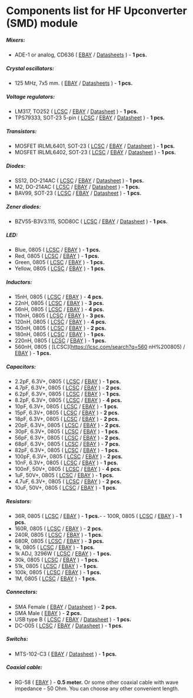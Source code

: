 # Components list for HF Upconverter (SMD) module

##### Mixers:
- ADE-1 or analog, CD636 (
[EBAY](https://www.ebay.com/sch/i.html?_from=R40&_trksid=p2050601.m570.l1313.TR0.TRC0.H0.Xade-1.TRS0&_nkw=ade-1&_sacat=0) /
[Datasheets](./Datasheets/Mixers/ADE%20series/) ) - **1 pcs.**

##### Crystal oscillators:
- 125 MHz, 7x5 mm. (
[EBAY](https://www.ebay.com/sch/i.html?_from=R40&_trksid=p2050601.m570.l1312.R1.TR10.TRC2.A0.H0.Xc.TRS2&_nkw=crystal+oscillator+125mhz+smd&_sacat=0) /
[Datasheets](./Datasheets/Crystal%20oscillators/ASV-Crystal-oscillators-Datasheet.pdf) ) - **1 pcs.**

##### Voltage regulators:
- LM317, TO252 (
[LCSC](https://lcsc.com/search?q=lm317%20to252) /
[EBAY](https://www.ebay.com/sch/i.html?_from=R40&_trksid=p2050601.m570.l1313.TR0.TRC0.A0.H0.Xlm317+to252.TRS1&_nkw=lm317+to252&_sacat=0) /
[Datasheet](./Datasheets/Voltage%20regulators/LM317M-Linear-Regulator-Datasheet.pdf) ) - **1 pcs.**
- TPS79333, SOT-23 5-pin (
[LCSC](https://lcsc.com/search?q=tps79333) /
[EBAY](https://www.ebay.com/sch/i.html?_from=R40&_trksid=p2050601.m570.l1313.TR0.TRC0.A0.H0.Xtps79333.TRS2&_nkw=tps79333&_sacat=0) /
[Datasheet](./Datasheets/Voltage%20regulators/TPS793-Linear-Regulator-Datasheet.pdf) ) - **1 pcs.**

##### Transistors:
- MOSFET IRLML6401, SOT-23 (
[LCSC](https://lcsc.com/search?q=irlml6401) /
[EBAY](https://www.ebay.com/sch/i.html?_from=R40&_trksid=p2050601.m570.l1313.TR1.TRC0.A0.H0.Xirlml6401.TRS0&_nkw=irlml6401&_sacat=0) /
[Datasheet](./Datasheets/MOSFET/IRLML6401-Datasheet.pdf) ) - **1 pcs.**
- MOSFET IRLML6402, SOT-23 (
[LCSC](https://lcsc.com/search?q=irlml6402) /
[EBAY](https://www.ebay.com/sch/i.html?_from=R40&_trksid=p2050601.m570.l1313.TR0.TRC0.H0.Xirlml6402.TRS0&_nkw=irlml6402&_sacat=0) /
[Datasheet](./Datasheets/MOSFET/IRLML6402-Datasheet.pdf) ) - **1 pcs.**

##### Diodes:
- SS12, DO-214AC (
[LCSC](https://lcsc.com/search?q=ss12%20do-214ac) /
[EBAY](https://www.ebay.com/sch/i.html?_odkw=ss12&_osacat=0&_from=R40&_trksid=p2045573.m570.l1313.TR0.TRC0.H0.Xss12+do-214ac.TRS1&_nkw=ss12+do-214ac&_sacat=0) /
[Datasheet](./Datasheets/Diodes/SS12-SS16-Diode-Datasheet.pdf) ) - **1 pcs.**
- M2, DO-214AC (
[LCSC](https://lcsc.com/search?q=m2%20do-214ac) /
[EBAY](https://www.ebay.com/sch/i.html?_from=R40&_trksid=p2050601.m570.l1313.TR0.TRC0.H0.Xm2+do-214ac.TRS0&_nkw=m2+do-214ac&_sacat=0) /
[Datasheet](./Datasheets/Diodes/M1-M7-Diode-Datasheet.pdf) ) - **1 pcs.**
- BAV99, SOT-23 (
[LCSC](https://lcsc.com/search?q=bav99%20sot-23) /
[EBAY](https://www.ebay.com/sch/i.html?_from=R40&_trksid=p2050601.m570.l1313.TR1.TRC0.A0.H0.Xbav99.TRS0&_nkw=bav99&_sacat=0) /
[Datasheet](./Datasheets/Diodes/BAV99-Diode-Datasheet.pdf) ) - **1 pcs.**

##### Zener diodes:
- BZV55-B3V3.115, SOD80C (
[LCSC](https://lcsc.com/search?q=BZV55-B3V3) /
[EBAY](https://www.ebay.com/sch/i.html?_from=R40&_trksid=p2050601.m570.l1313.TR9.TRC1.A0.H0.X3v3+zener+smd.TRS2&_nkw=3v3+zener+smd&_sacat=0) /
[Datasheet](./Datasheets/Zener%20diodes/BZV55-series-Diode-Datasheet.pdf) ) - **1 pcs.**

##### LED:
- Blue, 0805 (
[LCSC](https://lcsc.com/search?q=blue%20led%200805) /
[EBAY](https://www.ebay.com/sch/i.html?_from=R40&_trksid=p2050601.m570.l1313.TR0.TRC0.H0.Xblue+led+0805.TRS0&_nkw=blue+led+0805&_sacat=0) ) - **1 pcs.**
- Red, 0805 (
[LCSC](https://lcsc.com/search?q=red%20led%200805) /
[EBAY](https://www.ebay.com/sch/i.html?_from=R40&_trksid=p2050601.m570.l1313.TR0.TRC0.H0.Xred+led+0805.TRS0&_nkw=red+led+0805&_sacat=0) ) - **1 pcs.**
- Green, 0805 (
[LCSC](https://lcsc.com/search?q=green%20led%200805) /
[EBAY](https://www.ebay.com/sch/i.html?_from=R40&_trksid=p2050601.m570.l1313.TR12.TRC2.A0.H0.Xgreen+led+080.TRS0&_nkw=green+led+0805&_sacat=0) ) - **1 pcs.**
- Yellow, 0805 (
[LCSC](https://lcsc.com/search?q=yellow%20led%200805) /
[EBAY](https://www.ebay.com/sch/i.html?_from=R40&_trksid=p2050601.m570.l1313.TR11.TRC1.A0.H0.Xyellow+led+080.TRS0&_nkw=yellow+led+0805&_sacat=0) ) - **1 pcs.**

##### Inductors:
- 15nH, 0805 (
[LCSC](https://lcsc.com/search?q=15nH%200805) /
[EBAY](https://www.ebay.com/sch/i.html?_from=R40&_trksid=p2050601.m570.l1313.TR6.TRC1.A0.H0.X15nh+0805.TRS2&_nkw=15nh+0805&_sacat=0) ) - **4 pcs.**
- 22nH, 0805 (
[LCSC](https://lcsc.com/search?q=22nH%200805) /
[EBAY](https://www.ebay.com/sch/i.html?_from=R40&_trksid=p2050601.m570.l1313.TR0.TRC0.H0.X22nh+080.TRS0&_nkw=22nh+0805&_sacat=0) ) - **3 pcs.**
- 56nH, 0805 (
[LCSC](https://lcsc.com/search?q=56nH%200805) /
[EBAY](https://www.ebay.com/sch/i.html?_odkw=56nh+080&_osacat=0&_from=R40&_trksid=p2045573.m570.l1313.TR0.TRC0.H0.X56nh+0805.TRS0&_nkw=56nh+0805&_sacat=0) ) - **4 pcs.**
- 110nH, 0805 (
[LCSC](https://lcsc.com/search?q=110nH%200805) /
[EBAY](https://www.ebay.com/sch/i.html?_from=R40&_trksid=p2050601.m570.l1313.TR0.TRC0.H0.X110nh+0805.TRS0&_nkw=110nh+0805&_sacat=0) ) - **3 pcs.**
- 120nH, 0805 (
[LCSC](https://lcsc.com/search?q=120nH%200805) /
[EBAY](https://www.ebay.com/sch/i.html?_from=R40&_trksid=p2050601.m570.l1313.TR0.TRC0.H0.X110nh+0805.TRS0&_nkw=110nh+0805&_sacat=0) ) - **4 pcs.**
- 150nH, 0805 (
[LCSC](https://lcsc.com/search?q=150nH%200805) /
[EBAY](https://www.ebay.com/sch/i.html?_from=R40&_trksid=p2050601.m570.l1313.TR0.TRC0.H0.X150nh+0805.TRS0&_nkw=150nh+0805&_sacat=0) ) - **2 pcs.**
- 180nH, 0805 (
[LCSC](https://lcsc.com/search?q=180nH%200805) /
[EBAY](https://www.ebay.com/sch/i.html?_from=R40&_trksid=p2050601.m570.l1313.TR0.TRC0.H0.X180nh+0805.TRS0&_nkw=180nh+0805&_sacat=0) ) - **1 pcs.**
- 220nH, 0805 (
[LCSC](https://lcsc.com/search?q=220nH%200805) /
[EBAY](https://www.ebay.com/sch/i.html?_from=R40&_trksid=p2050601.m570.l1313.TR12.TRC2.A0.H0.X220nh+0805.TRS0&_nkw=220nh+0805&_sacat=0) ) - **1 pcs.**
- 560nH, 0805 (
[LCSC](https://lcsc.com/search?q=560    nH%200805) /
[EBAY](https://www.ebay.com/sch/i.html?_from=R40&_trksid=p2050601.m570.l1313.TR0.TRC0.H0.X560nh+0805.TRS0&_nkw=560nh+0805&_sacat=0) ) - **1 pcs.**

##### Capacitors:
- 2.2pF, 6.3V+, 0805 (
[LCSC](https://lcsc.com/search?q=2.2pf%200805) /
[EBAY](https://www.ebay.com/sch/i.html?_from=R40&_trksid=p2050601.m570.l1313.TR0.TRC0.H0.X2.2pf+0805.TRS0&_nkw=2.2pf+0805&_sacat=0) ) - **1 pcs.**
- 4.7pF, 6.3V+, 0805 (
[LCSC](https://lcsc.com/search?q=4.7pf%200805) /
[EBAY](https://www.ebay.com/sch/i.html?_from=R40&_trksid=p2050601.m570.l1313.TR0.TRC0.H0.X4.7pf+0805.TRS0&_nkw=4.7pf+0805&_sacat=0) ) - **2 pcs.**
- 6.2pF, 6.3V+, 0805 (
[LCSC](https://lcsc.com/search?q=6.2pf%200805) /
[EBAY](https://www.ebay.com/sch/i.html?_from=R40&_trksid=p2050601.m570.l1313.TR11.TRC1.A0.H0.X6.2pf+0805.TRS0&_nkw=6.2pf+0805&_sacat=0) ) - **1 pcs.**
- 8.2pF, 6.3V+, 0805 (
[LCSC](https://lcsc.com/search?q=8.2pf%200805) /
[EBAY](https://www.ebay.com/sch/i.html?_from=R40&_trksid=p2050601.m570.l1313.TR11.TRC1.A0.H0.X8.2pf+0805.TRS0&_nkw=8.2pf+0805&_sacat=0) ) - **4 pcs.**
- 10pF, 6.3V+, 0805 (
[LCSC](https://lcsc.com/search?q=10pf%200805) /
[EBAY](https://www.ebay.com/sch/i.html?_from=R40&_trksid=p2050601.m570.l1313.TR10.TRC2.A0.H0.X10pf+0805.TRS2&_nkw=10pf+0805&_sacat=0) ) - **1 pcs.**
- 15pF, 6.3V+, 0805 (
[LCSC](https://lcsc.com/search?q=15pf%200805) /
[EBAY](https://www.ebay.com/sch/i.html?_from=R40&_trksid=p2050601.m570.l1313.TR2.TRC0.A0.H0.X15pf+0805.TRS0&_nkw=15pf+0805&_sacat=0) ) - **2 pcs.**
- 18pF, 6.3V+, 0805 (
[LCSC](https://lcsc.com/search?q=18pf%200805) /
[EBAY](https://www.ebay.com/sch/i.html?_from=R40&_trksid=p2050601.m570.l1313.TR2.TRC0.A0.H0.X18pf+0805.TRS0&_nkw=18pf+0805&_sacat=0) ) - **2 pcs.**
- 20pF, 6.3V+, 0805 (
[LCSC](https://lcsc.com/search?q=20pf%200805) /
[EBAY](https://www.ebay.com/sch/i.html?_from=R40&_trksid=p2050601.m570.l1313.TR10.TRC1.A0.H0.X20pf+0805.TRS1&_nkw=20pf+0805&_sacat=0) ) - **2 pcs.**
- 30pF, 6.3V+, 0805 (
[LCSC](https://lcsc.com/search?q=30pf%200805) /
[EBAY](https://www.ebay.com/sch/i.html?_from=R40&_trksid=p2050601.m570.l1313.TR12.TRC2.A0.H0.X30pf+0805.TRS0&_nkw=30pf+0805&_sacat=0) ) - **1 pcs.**
- 56pF, 6.3V+, 0805 (
[LCSC](https://lcsc.com/search?q=56pf%200805) /
[EBAY](https://www.ebay.com/sch/i.html?_from=R40&_trksid=p2050601.m570.l1313.TR10.TRC2.A0.H0.X56pf+0805.TRS2&_nkw=56pf+0805&_sacat=0) ) - **2 pcs.**
- 68pF, 6.3V+, 0805 (
[LCSC](https://lcsc.com/search?q=68pf%200805) /
[EBAY](https://www.ebay.com/sch/i.html?_from=R40&_trksid=p2050601.m570.l1313.TR0.TRC0.H0.X68pf+080.TRS0&_nkw=68pf+0805&_sacat=0) ) - **7 pcs.**
- 82pF, 6.3V+, 0805 (
[LCSC](https://lcsc.com/search?q=82pf%200805) /
[EBAY](https://www.ebay.com/sch/i.html?_from=R40&_trksid=p2050601.m570.l1313.TR0.TRC0.H0.X82pf+0805.TRS2&_nkw=82pf+0805&_sacat=0) ) - **1 pcs.**
- 100pF, 6.3V+, 0805 (
[LCSC](https://lcsc.com/search?q=100pf%200805) /
[EBAY](https://www.ebay.com/sch/i.html?_from=R40&_trksid=p2050601.m570.l1313.TR10.TRC2.A0.H0.X100pf+0805.TRS2&_nkw=100pf+0805&_sacat=0) ) - **2 pcs.**
- 10nF, 6.3V+, 0805 (
[LCSC](https://lcsc.com/search?q=10nf%200805) /
[EBAY](https://www.ebay.com/sch/i.html?_from=R40&_trksid=p2050601.m570.l1313.TR12.TRC2.A0.H0.X10nf+0805.TRS0&_nkw=10nf+0805&_sacat=0) ) - **1 pcs.**
- 100nF, 50V+, 0805 (
[LCSC](https://lcsc.com/search?q=100nf%200805) /
[EBAY](https://www.ebay.com/sch/i.html?_from=R40&_trksid=p2050601.m570.l1313.TR10.TRC2.A0.H0.X100nf+0805.TRS2&_nkw=100nf+0805&_sacat=0) ) - **4 pcs.**
- 1uF, 50V+, 0805 (
[LCSC](https://lcsc.com/search?q=1uf%200805) /
[EBAY](https://www.ebay.com/sch/i.html?_from=R40&_trksid=p2050601.m570.l1313.TR11.TRC1.A0.H0.X1uf+0805.TRS0&_nkw=1uf+0805&_sacat=0) ) - **1 pcs.**
- 4.7uF, 6.3V+, 0805 (
[LCSC](https://lcsc.com/search?q=4.7uf%200805) /
[EBAY](https://www.ebay.com/sch/i.html?_from=R40&_trksid=p2050601.m570.l1313.TR11.TRC1.A0.H0.X4.7uf+080.TRS0&_nkw=4.7uf+0805&_sacat=0) ) - **2 pcs.**
- 10uF, 50V+, 0805 (
[LCSC](https://lcsc.com/search?q=10puf%200805) /
[EBAY](https://www.ebay.com/sch/i.html?_from=R40&_trksid=p2050601.m570.l1313.TR12.TRC2.A0.H0.X10uf+0805.TRS0&_nkw=10uf+0805&_sacat=0) ) - **1 pcs.**

##### Resistors:
- 36R, 0805 (
[LCSC](https://lcsc.com/search?q=36R%200805) /
[EBAY](https://www.ebay.com/sch/i.html?_from=R40&_trksid=p2050601.m570.l1313.TR0.TRC0.H0.X36R+0805.TRS1&_nkw=36R+0805&_sacat=0) ) - **1 pcs.**- - 100R, 0805 (
[LCSC](https://lcsc.com/search?q=100R%200805) /
[EBAY](https://www.ebay.com/sch/i.html?_from=R40&_trksid=p2050601.m570.l1313.TR0.TRC0.H0.X100R+0805.TRS0&_nkw=100R+0805&_sacat=0) ) - **1 pcs.**
- 160R, 0805 (
[LCSC](https://lcsc.com/search?q=160R%200805) /
[EBAY](https://www.ebay.com/sch/i.html?_from=R40&_trksid=p2050601.m570.l1313.TR11.TRC1.A0.H0.X160R+0805.TRS0&_nkw=160R+0805&_sacat=0) ) - **2 pcs.**
- 240R, 0805 (
[LCSC](https://lcsc.com/search?q=240R%200805) /
[EBAY](https://www.ebay.com/sch/i.html?_from=R40&_trksid=p2050601.m570.l1313.TR0.TRC0.H0.X240R+080.TRS0&_nkw=240R+0805&_sacat=0) ) - **1 pcs.**
- 680R, 0805 (
[LCSC](https://lcsc.com/search?q=680R%200805) /
[EBAY](https://www.ebay.com/sch/i.html?_from=R40&_trksid=p2050601.m570.l1313.TR10.TRC0.A0.H0.X680R+0805.TRS0&_nkw=680R+0805&_sacat=0) ) - **3 pcs.**
- 1k, 0805 (
[LCSC](https://lcsc.com/search?q=1k%200805) /
[EBAY](https://www.ebay.com/sch/i.html?_from=R40&_trksid=p2050601.m570.l1313.TR10.TRC2.A0.H0.X1k+0805.TRS2&_nkw=1k+0805&_sacat=0) ) - **1 pcs.**
- 1k ADJ, 3296W (
[LCSC](https://lcsc.com/search?q=1k%203296) /
[EBAY](https://www.ebay.com/sch/i.html?_from=R40&_trksid=p2050601.m570.l1313.TR11.TRC2.A0.H0.X1k+3296.TRS1&_nkw=1k+3296&_sacat=0) ) - **1 pcs.**
- 30k, 0805 (
[LCSC](https://lcsc.com/search?q=30k%200805) /
[EBAY](https://www.ebay.com/sch/i.html?_from=R40&_trksid=p2050601.m570.l1313.TR11.TRC2.A0.H0.X30k+080.TRS1&_nkw=30k+0805&_sacat=0) ) - **1 pcs.**
- 51k, 0805 (
[LCSC](https://lcsc.com/search?q=51k%200805) /
[EBAY](https://www.ebay.com/sch/i.html?_from=R40&_trksid=p2050601.m570.l1313.TR12.TRC2.A0.H0.X51k+0805.TRS0&_nkw=51k+0805&_sacat=0) ) - **1 pcs.**
- 100k, 0805 (
[LCSC](https://lcsc.com/search?q=100k%200805) /
[EBAY](https://www.ebay.com/sch/i.html?_from=R40&_trksid=p2050601.m570.l1313.TR10.TRC2.A0.H0.X100k+080.TRS2&_nkw=100k+0805&_sacat=0) ) - **1 pcs.**
- 1M, 0805 (
[LCSC](https://lcsc.com/search?q=1M%200805) /
[EBAY](https://www.ebay.com/sch/i.html?_from=R40&_trksid=p2050601.m570.l1313.TR0.TRC0.A0.H0.X1M+080.TRS1&_nkw=1M+0805&_sacat=0) ) - **1 pcs.**

##### Connectors:
- SMA Female (
[EBAY](https://www.ebay.com/sch/i.html?_from=R40&_trksid=p2050601.m570.l1312.R1.TR9.TRC1.A0.H0.Xsma+female+.TRS2&_nkw=sma+female+edge&_sacat=0) /
[Datasheet](./Datasheets/Connectors/SMA-Female-Datasheet.pdf) ) - **2 pcs.**
- SMA Male (
[EBAY](https://www.ebay.com/sch/i.html?_from=R40&_trksid=p2050601.m570.l1313.TR0.TRC0.A0.H0.Xsma+male.TRS5&_nkw=sma+male&_sacat=0) ) - **2 pcs.**
- USB type B (
[LCSC](https://lcsc.com/search?q=USB%20BFemale90) /
[EBAY](https://www.ebay.com/sch/i.html?_from=R40&_trksid=p2050601.m570.l1311.R1.TR5.TRC0.A0.H0.Xusb+type+b+f.TRS0&_nkw=usb+type+b+female+connector&_sacat=0) /
[Datasheet](./Datasheets/Connectors/USB-Connectors-Datasheet.pdf) ) - **1 pcs.**
- DC-005 (
[LCSC](https://lcsc.com/search?q=dc-005) /
[EBAY](https://www.ebay.com/sch/i.html?_from=R40&_trksid=p2050601.m570.l1313.TR10.TRC2.A0.H0.Xdc-005.TRS2&_nkw=dc-005&_sacat=0) /
[Datasheet](./Datasheets/Connectors/DC-005-Datasheet.pdf) ) - **1 pcs.**

##### Switchs:
- MTS-102-C3 (
[EBAY](https://www.ebay.com/sch/i.html?_from=R40&_trksid=p2050601.m570.l1313.TR1.TRC0.A0.H0.Xmts-102-c.TRS0&_nkw=mts-102-c3&_sacat=0) /
[Datasheet](./Datasheets/Switchs/MTS-Series-Switchs-Datasheet.pdf) ) - **1 pcs.**

##### Coaxial cable:
- RG-58 (
[EBAY](https://www.ebay.com/sch/i.html?_from=R40&_trksid=p2050601.m570.l1313.TR11.TRC2.A0.H0.Xrg58.TRS1&_nkw=rg58&_sacat=0) ) - **0.5 meter.** Or some other coaxial cable with wave impedance - 50 Ohm. You can choose any other convenient length.